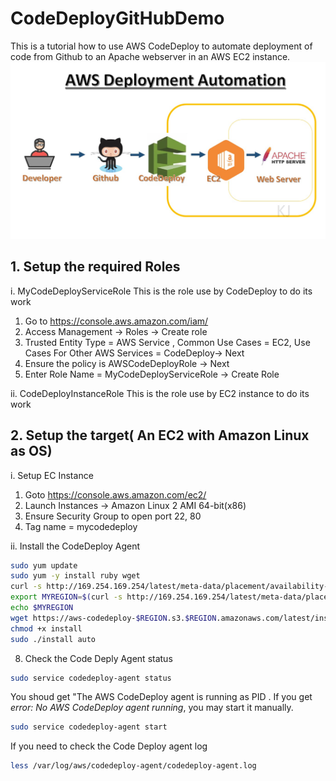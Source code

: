 # CodeDeployGitHubDemo
This is a tutorial how to use AWS CodeDeploy to automate deployment of code from Github to an Apache webserver in an AWS EC2 instance.
![CodeDevploy](images/codedeploy_flow.jpg)

## 1. Setup the required Roles
i. MyCodeDeployServiceRole
   This is the role use by CodeDeploy to do its work
   1. Go to https://console.aws.amazon.com/iam/
   2. Access Management -> Roles -> Create role
   3. Trusted Entity Type = AWS Service , Common Use Cases = EC2, Use Cases For Other AWS Services = CodeDeploy-> Next
   4. Ensure the policy is AWSCodeDeployRole -> Next
   5. Enter Role Name = MyCodeDeployServiceRole -> Create Role

ii. CodeDeployInstanceRole
    This is the role use by EC2 instance to do its work


## 2. Setup the target( An EC2 with Amazon Linux as OS)
i. Setup EC Instance
1. Goto  https://console.aws.amazon.com/ec2/
2. Launch Instances -> Amazon Linux 2 AMI 64-bit(x86)
3. Ensure Security Group to open port 22, 80
4. Tag name = mycodedeploy

ii. Install the CodeDeploy Agent

```sh
sudo yum update
sudo yum -y install ruby wget
curl -s http://169.254.169.254/latest/meta-data/placement/availability-zone | sed 's/[a-z]$//'
export MYREGION=$(curl -s http://169.254.169.254/latest/meta-data/placement/availability-zone | sed 's/[a-z]$//')
echo $MYREGION
wget https://aws-codedeploy-$REGION.s3.$REGION.amazonaws.com/latest/install
chmod +x install
sudo ./install auto
```

8. Check the Code Deply Agent status
```sh
sudo service codedeploy-agent status
```
You shoud get "The AWS CodeDeploy agent is running as PID <SOME PID Number>. If you get *error: No AWS CodeDeploy agent running*, you may start it manually.
```sh
sudo service codedeploy-agent start
```
If you need to check the Code Deploy agent log
```sh
less /var/log/aws/codedeploy-agent/codedeploy-agent.log
```


